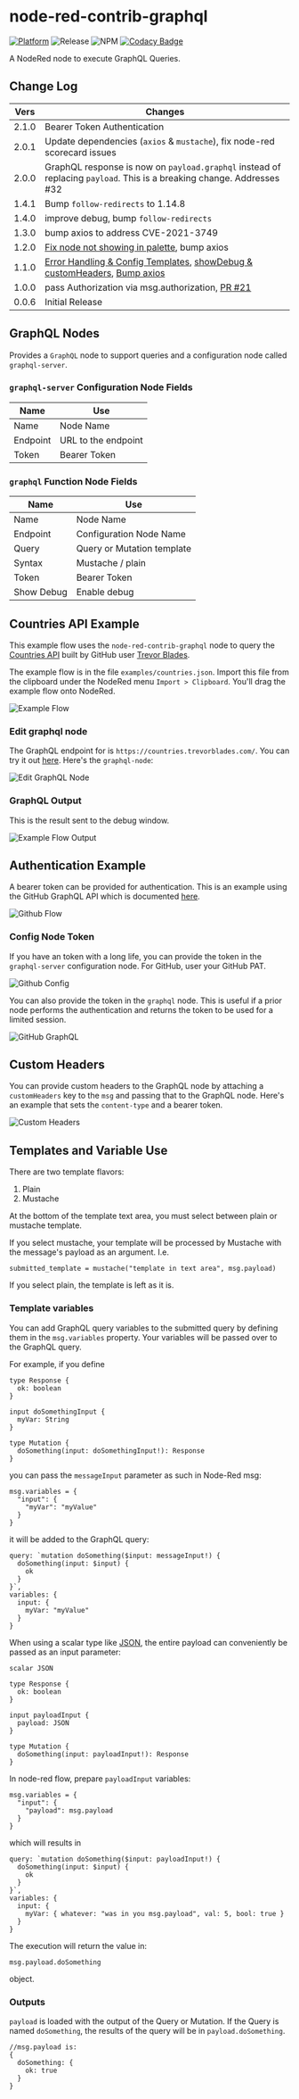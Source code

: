 # node-red-contrib-graphql

[![Platform](https://img.shields.io/badge/platform-Node--RED-red)](https://nodered.org)
![Release](https://img.shields.io/npm/v/node-red-contrib-graphql.svg)
![NPM](https://img.shields.io/npm/dm/node-red-contrib-graphql.svg)
[![Codacy Badge](https://api.codacy.com/project/badge/Grade/6cbeb40ab5604b3ab99e6badc9469e8a)](https://www.codacy.com/gh/rgstephens/node-red-contrib-graphql?utm_source=github.com&amp;utm_medium=referral&amp;utm_content=rgstephens/node-red-contrib-graphql&amp;utm_campaign=Badge_Grade)

A NodeRed node to execute GraphQL Queries.

## Change Log

| Vers  | Changes                                                                                                                                                                                                                                                                                   |
| ----- | ----------------------------------------------------------------------------------------------------------------------------------------------------------------------------------------------------------------------------------------------------------------------------------------- |
| 2.1.0 | Bearer Token Authentication                                                                                                                                                                                                                                                               |
| 2.0.1 | Update dependencies (`axios` & `mustache`), fix node-red scorecard issues                                                                                                                                                                                                                 |
| 2.0.0 | GraphQL response is now on `payload.graphql` instead of replacing `payload`. This is a breaking change. Addresses #32                                                                                                                                                                     |
| 1.4.1 | Bump `follow-redirects` to 1.14.8                                                                                                                                                                                                                                                         |
| 1.4.0 | improve debug, bump `follow-redirects`                                                                                                                                                                                                                                                    |
| 1.3.0 | bump axios to address CVE-2021-3749                                                                                                                                                                                                                                                       |
| 1.2.0 | [Fix node not showing in palette](https://github.com/rgstephens/node-red-contrib-graphql/pull/24), bump axios                                                                                                                                                                             |
| 1.1.0 | [Error Handling & Config Templates](https://github.com/rgstephens/node-red-contrib-graphql/pull/11/), [showDebug & customHeaders](https://github.com/rgstephens/node-red-contrib-graphql/pull/22/conflicts), [Bump axios](https://github.com/rgstephens/node-red-contrib-graphql/pull/20) |
| 1.0.0 | pass Authorization via msg.authorization, [PR #21](https://github.com/rgstephens/node-red-contrib-graphql/pull/21)                                                                                                                                                                        |
| 0.0.6 | Initial Release                                                                                                                                                                                                                                                                           |

## GraphQL Nodes

Provides a `GraphQL` node to support queries and a configuration node called `graphql-server`.

### `graphql-server` Configuration Node Fields

| Name     | Use                 |
| -------- | ------------------- |
| Name     | Node Name           |
| Endpoint | URL to the endpoint |
| Token    | Bearer Token        |

### `graphql` Function Node Fields

| Name       | Use                        |
| ---------- | -------------------------- |
| Name       | Node Name                  |
| Endpoint   | Configuration Node Name    |
| Query      | Query or Mutation template |
| Syntax     | Mustache / plain           |
| Token      | Bearer Token               |
| Show Debug | Enable debug               |

## Countries API Example

This example flow uses the `node-red-contrib-graphql` node to query the [Countries API](https://github.com/trevorblades/countries) built by GitHub user [Trevor Blades](https://github.com/trevorblades).

The example flow is in the file `examples/countries.json`. Import this file from the clipboard under the NodeRed menu `Import > Clipboard`. You'll drag the example flow onto NodeRed.

![Example Flow](images/flow.png)

### Edit graphql node

The GraphQL endpoint for is `https://countries.trevorblades.com/`. You can try it out [here](https://countries.trevorblades.com/). Here's the `graphql-node`:

![Edit GraphQL Node](images/editGraphQL.png)

###  GraphQL Output

This is the result sent to the debug window.

![Example Flow Output](images/flowOutput.png)

## Authentication Example

A bearer token can be provided for authentication. This is an example using the GitHub GraphQL API which is documented [here](https://docs.github.com/en/graphql/guides/forming-calls-with-graphql#communicating-with-graphql).

![Github Flow](images/githubFlow.png)

### Config Node Token

If you have an token with a long life, you can provide the token in the `graphql-server` configuration node. For GitHub, user your GitHub PAT.

![Github Config](images/githubGraphqlConfig.png)

You can also provide the token in the `graphql` node. This is useful if a prior node performs the authentication and returns the token to be used for a limited session.

![GitHub GraphQL](images/githubGraphql.png)

## Custom Headers

You can provide custom headers to the GraphQL node by attaching a `customHeaders` key to the `msg` and passing that to the GraphQL node. Here's an example that sets the `content-type` and a bearer token.

![Custom Headers](images/customHeaders.png)

## Templates and Variable Use

There are two template flavors:

1. Plain
2. Mustache

At the bottom of the template text area, you must select between plain or mustache template.

If you select mustache, your template will be processed by Mustache with the message's payload as an argument. I.e.

```
submitted_template = mustache("template in text area", msg.payload)
```

If you select plain, the template is left as it is.

### Template variables

You can add GraphQL query variables to the submitted query by defining them in the `msg.variables` property.
Your variables will be passed over to the GraphQL query.

For example, if you define

```
type Response {
  ok: boolean
}

input doSomethingInput {
  myVar: String
}

type Mutation {
  doSomething(input: doSomethingInput!): Response
}

```

you can pass the `messageInput` parameter as such in Node-Red msg:

```
msg.variables = {
  "input": {
    "myVar": "myValue"
  }
}
```

it will be added to the GraphQL query:

```
query: `mutation doSomething($input: messageInput!) {
  doSomething(input: $input) {
    ok
  }
}`,
variables: {
  input: {
    myVar: "myValue"
  }
}
```

When using a scalar type like [JSON](https://github.com/taion/graphql-type-json), the entire payload can conveniently be
passed as an input parameter:

```
scalar JSON

type Response {
  ok: boolean
}

input payloadInput {
  payload: JSON
}

type Mutation {
  doSomething(input: payloadInput!): Response
}

```

In node-red flow, prepare `payloadInput` variables:

```
msg.variables = {
  "input": {
    "payload": msg.payload
  }
}
```

which will results in

```
query: `mutation doSomething($input: payloadInput!) {
  doSomething(input: $input) {
    ok
  }
}`,
variables: {
  input: {
    myVar: { whatever: "was in you msg.payload", val: 5, bool: true }
  }
}
```

The execution will return the value in:

```
msg.payload.doSomething
```

object.

### Outputs

`payload` is loaded with the output of the Query or Mutation. If the Query is named `doSomething`, the results of the query will be in `payload.doSomething`.

```
//msg.payload is:
{
  doSomething: {
    ok: true
  }
}
```
